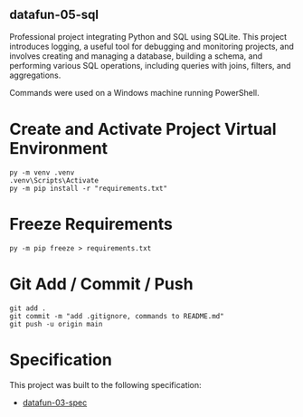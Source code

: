 ## datafun-05-sql

Professional project integrating Python and SQL using SQLite. This project introduces logging, a useful tool for debugging and monitoring projects, and involves creating and managing a database, building a schema, and performing various SQL operations, including queries with joins, filters, and aggregations.

Commands were used on a Windows machine running PowerShell.  

# Create and Activate Project Virtual Environment

```shell
py -m venv .venv
.venv\Scripts\Activate
py -m pip install -r "requirements.txt"
```

# Freeze Requirements

```shell
py -m pip freeze > requirements.txt
```

# Git Add / Commit / Push 

```shell
git add .
git commit -m "add .gitignore, commands to README.md"
git push -u origin main
```

# Specification

This project was built to the following specification:

- [datafun-03-spec](https://github.com/denisecase/datafun-05-spec)